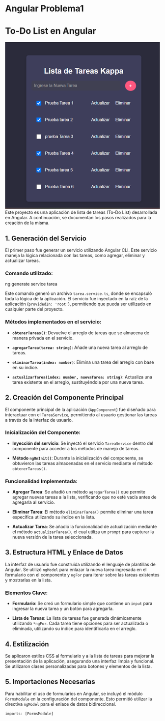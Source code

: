 # Angular Problema1
# To-Do List en Angular
![Problema 1 -Angular To-do-List](/img/problema1-angular.png)
Este proyecto es una aplicación de lista de tareas (To-Do List) desarrollada en Angular. A continuación, se documentan los pasos realizados para la creación de la misma.

## 1. Generación del Servicio

El primer paso fue generar un servicio utilizando Angular CLI. Este servicio maneja la lógica relacionada con las tareas, como agregar, eliminar y actualizar tareas.

### Comando utilizado:
ng generate service tarea 


Este comando generó un archivo `tarea.service.ts`, donde se encapsuló toda la lógica de la aplicación. El servicio fue inyectado en la raíz de la aplicación (`providedIn: 'root'`), permitiendo que pueda ser utilizado en cualquier parte del proyecto.

### Métodos implementados en el servicio:

- **`obtenerTareas()`**: Devuelve el arreglo de tareas que se almacena de manera privada en el servicio.
  
- **`agregarTarea(tarea: string)`**: Añade una nueva tarea al arreglo de tareas.

- **`eliminarTarea(index: number)`**: Elimina una tarea del arreglo con base en su índice.

- **`actualizarTarea(index: number, nuevaTarea: string)`**: Actualiza una tarea existente en el arreglo, sustituyéndola por una nueva tarea.

## 2. Creación del Componente Principal

El componente principal de la aplicación (`AppComponent`) fue diseñado para interactuar con el `TareaService`, permitiendo al usuario gestionar las tareas a través de la interfaz de usuario.

### Inicialización del Componente:

- **Inyección del servicio**: Se inyectó el servicio `TareaService` dentro del componente para acceder a los métodos de manejo de tareas.
  
- **Método `ngOnInit()`**: Durante la inicialización del componente, se obtuvieron las tareas almacenadas en el servicio mediante el método `obtenerTareas()`.

### Funcionalidad Implementada:

- **Agregar Tarea**: Se añadió un método `agregarTarea()` que permite agregar nuevas tareas a la lista, verificando que no esté vacía antes de agregarla al servicio.

- **Eliminar Tarea**: El método `eliminarTarea()` permite eliminar una tarea específica utilizando su índice en la lista.

- **Actualizar Tarea**: Se añadió la funcionalidad de actualización mediante el método `actualizarTarea()`, el cual utiliza un `prompt` para capturar la nueva versión de la tarea seleccionada.

## 3. Estructura HTML y Enlace de Datos

La interfaz de usuario fue construida utilizando el lenguaje de plantillas de Angular. Se utilizó `ngModel` para enlazar la nueva tarea ingresada en el formulario con el componente y `ngFor` para iterar sobre las tareas existentes y mostrarlas en la lista.

### Elementos Clave:

- **Formulario**: Se creó un formulario simple que contiene un `input` para ingresar la nueva tarea y un botón para agregarla.

- **Lista de Tareas**: La lista de tareas fue generada dinámicamente utilizando `*ngFor`. Cada tarea tiene opciones para ser actualizada o eliminada, utilizando su índice para identificarla en el arreglo.

## 4. Estilización

Se aplicaron estilos CSS al formulario y a la lista de tareas para mejorar la presentación de la aplicación, asegurando una interfaz limpia y funcional. Se utilizaron clases personalizadas para botones y elementos de la lista.

## 5. Importaciones Necesarias

Para habilitar el uso de formularios en Angular, se incluyó el módulo `FormsModule` en la configuración del componente. Esto permitió utilizar la directiva `ngModel` para el enlace de datos bidireccional.

```typescript
imports: [FormsModule]
 
